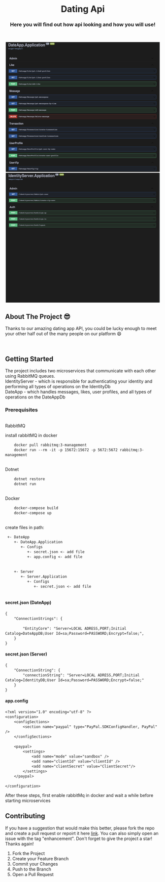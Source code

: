   <h1 align="center">Dating Api </h1>

  <p align="center">
  <h3 align="center">  Here you will find out how api looking and how you will use!</h3>
    <br />

<p align="center">
  <img src="https://github.com/Michalzip/MyDateApp/blob/DDD-implement/Images/DateApp-Screen.png" width="500" height="420" />   
 
  <img src="https://github.com/Michalzip/MyDateApp/blob/DDD-implement/Images/IdentityServer-Screen.png" width="500" height="420" />

</p>

<!-- ABOUT THE PROJECT -->

## About The Project :sunglasses:

Thanks to our amazing dating app API, you could be lucky enough to meet your other half out of the many people on our platform :smile:

<br/>

<!-- GETTING STARTED -->

## Getting Started

<p>The project includes two microservices that communicate with each other using RabbitMQ queues.</br>
IdentityServer -  which is responsible for authenticating your identity and performing all types of operations on the IdentityDb </br>
DateApp -  which handles messages, likes, user profiles, and all types of operations on the DateAppDb
</a></p>

### Prerequisites

<br>RabbitMQ</br>

<p>install rabbitMQ in docker</p>

        docker pull rabbitmq:3-management
        docker run --rm -it -p 15672:15672 -p 5672:5672 rabbitmq:3-management

<br>Dotnet </br>

        dotnet restore
        dotnet run

<br>Docker</br>

        docker-compose build
        docker-compose up

<br>create files in path:</br>

```
 +- DateApp
    +- DateApp.Application
       +- Configs
          +- secret.json <- add file
          +- app.config <- add file


    +- Server
       +- Server.Application
          +- Configs
             +- secret.json <- add file


```

<H4>secret.json (DateApp)</H4>

```
{
    "ConnectionStrings": {

        "EntityCore": "Server=LOCAL ADRESS,PORT;Initial Catalog=DateAppDB;User Id=sa;Password=PASSWORD;Encrypt=false;",
    }
}

```

<H4>secret.json (Server)</H4>

```
{
    "ConnectionString": {
        "connectionString": "Server=LOCAL ADRESS,PORT;Initial Catalog=IdentityDB;User Id=sa;Password=PASSWORD;Encrypt=false;"
    }
}

```

<H4>app.config</H4>

```
<?xml version="1.0" encoding="utf-8" ?>
<configuration>
    <configSections>
        <section name="paypal" type="PayPal.SDKConfigHandler, PayPal" />
    </configSections>

    <paypal>
        <settings>
            <add name="mode" value="sandbox" />
            <add name="clientId" value="clientId" />
            <add name="clientSecret" value="ClientSecret"/>
        </settings>
    </paypal>

</configuration>

```

After these steps, first enable rabbitMq in docker and wait a while before starting microservices

<!-- CONTRIBUTING -->

## Contributing

If you have a suggestion that would make this better, please fork the repo and create a pull request or repoirt it here <a href="https://github.com/Michalzip/MyDateApp/issues">link</a>. You can also simply open an issue with the tag "enhancement".
Don't forget to give the project a star! Thanks again!

1. Fork the Project
2. Create your Feature Branch
3. Commit your Changes
4. Push to the Branch
5. Open a Pull Request
